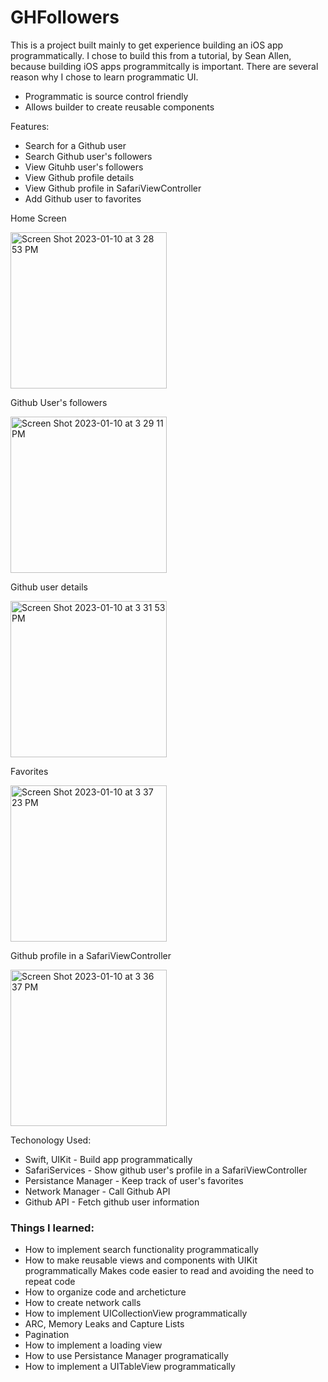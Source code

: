 # GHFollowers

This is a project built mainly to get experience building an iOS app programmatically. I chose to build this from a tutorial, by Sean Allen, because building iOS apps
programmitcally is important. There are several reason why I chose to learn programmatic UI.
- Programmatic is source control friendly
- Allows builder to create reusable components

Features:
- Search for a Github user
- Search Github user's followers
- View Gituhb user's followers
- View Github profile details
- View Github profile in SafariViewController
- Add Github user to favorites

Home Screen

<img width="250" alt="Screen Shot 2023-01-10 at 3 28 53 PM" src="https://user-images.githubusercontent.com/54912970/211684609-c48fe27e-b9a4-4673-a03e-8643314f6d83.png">

Github User's followers

<img width="250" alt="Screen Shot 2023-01-10 at 3 29 11 PM" src="https://user-images.githubusercontent.com/54912970/211684651-76fdfa40-0d1c-4d6a-a34f-069dc58eb4d8.png">

Github user details

<img width="250" alt="Screen Shot 2023-01-10 at 3 31 53 PM" src="https://user-images.githubusercontent.com/54912970/211684659-61b73a5e-b932-4a4c-97a3-1ec1a42fed61.png">

Favorites

<img width="250" alt="Screen Shot 2023-01-10 at 3 37 23 PM" src="https://user-images.githubusercontent.com/54912970/211684670-4aba257c-eb76-4e77-9362-5d67e56b81ee.png">

Github profile in a SafariViewController

<img width="250" alt="Screen Shot 2023-01-10 at 3 36 37 PM" src="https://user-images.githubusercontent.com/54912970/211684706-9da9593b-d96c-477b-8ab6-e50e81f4b9ab.png">

Techonology Used:
- Swift, UIKit - Build app programmatically
- SafariServices - Show github user's profile in a SafariViewController
- Persistance Manager - Keep track of user's favorites
- Network Manager - Call Github API
- Github API - Fetch github user information

### Things I learned:
- How to implement search functionality programmatically
- How to make reusable views and components with UIKit programmatically
  Makes code easier to read and avoiding the need to repeat code
- How to organize code and archeticture
- How to create network calls
- How to implement UICollectionView programmatically
- ARC, Memory Leaks and Capture Lists
- Pagination
- How to implement a loading view
- How to use Persistance Manager programatically
- How to implement a UITableView programmatically
